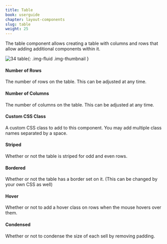 ```yaml
---
title: Table
book: userguide
chapter: layout-components
slug: table
weight: 25
---
```

The table component allows creating a table with columns and rows that allow adding additional components within it.

![34 table](https://cloud.githubusercontent.com/assets/13321142/13097237/304f9f58-d4e5-11e5-9e8a-b1becba739fc.png){: .img-fluid .img-thumbnail }

#### Number of Rows

The number of rows on the table. This can be adjusted at any time.

#### Number of Columns

The number of columns on the table. This can be adjusted at any time.

#### Custom CSS Class

A custom CSS class to add to this component. You may add multiple class names separated by a space.

#### Striped

Whether or not the table is striped for odd and even rows.

#### Bordered

Whether or not the table has a border set on it. (This can be changed by your own CSS as well)

#### Hover

Whether or not to add a hover class on rows when the mouse hovers over them.

#### Condensed

Whether or not to condense the size of each sell by removing padding.
